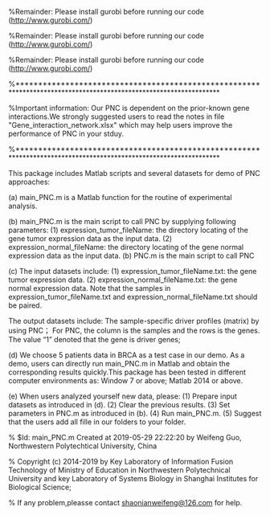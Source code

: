 %Remainder: Please install gurobi before running our code (http://www.gurobi.com/)

%Remainder: Please install gurobi before running our code (http://www.gurobi.com/)

%Remainder: Please install gurobi before running our code (http://www.gurobi.com/)

%******************************************************************************************************************

%Important information: Our PNC is dependent on the prior-known gene interactions.We strongly suggested users to read the notes in file "Gene_interaction_network.xlsx" which may help users improve the performance of PNC in your stduy. 

%******************************************************************************************************************

This package includes Matlab scripts and several datasets for demo of PNC approaches: 

(a)	main_PNC.m is a Matlab function for the routine of experimental analysis. 

(b)	main_PNC.m is the main script to call PNC by supplying following parameters: (1)	expression_tumor_fileName: the directory locating of the gene tumor expression data as the input data. (2) expression_normal_fileName: the directory locating of the gene normal expression data as the input data. (b) PNC.m is the main script to call PNC 

(c) The input datasets include: (1) expression_tumor_fileName.txt: the gene tumor expression data. (2) expression_normal_fileName.txt: the gene normal expression data. Note that the samples in expression_tumor_fileName.txt and expression_normal_fileName.txt should be paired.

The output datasets include: The sample-specific driver profiles (matrix) by using PNC； For PNC, the column is the samples and the rows is the genes. The value “1” denoted that the gene is driver genes; 

(d) We choose 5 patients data in BRCA as a test case in our demo. As a demo, users can directly run main_PNC.m in Matlab and obtain the corresponding results quickly.This package has been tested in different computer environments as: Window 7 or above; Matlab 2014 or above.

(e) When users analyzed yourself new data, please: (1) Prepare input datasets as introduced in (d). (2) Clear the previous results. (3) Set parameters in PNC.m as introduced in (b). (4) Run main_PNC.m. (5) Suggest that the users add all fille in our folders to your folder.

% $Id: main_PNC.m Created at 2019-05-29 22:22:20 by Weifeng Guo, Northwestern Polytechtical University, China

% Copyright (c) 2014-2019 by Key Laboratory of Information Fusion Technology of Ministry of Education in Northwestern Polytechnical University and key Laboratory of Systems Biology in Shanghai Institutes for Biological Science; 

% If any problem,pleasse contact shaonianweifeng@126.com for help.
